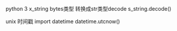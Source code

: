 python 3 
x_string bytes类型 转换成str类型decode  s_string.decode()

unix 时间戳
import datetime
datetime.utcnow()
















